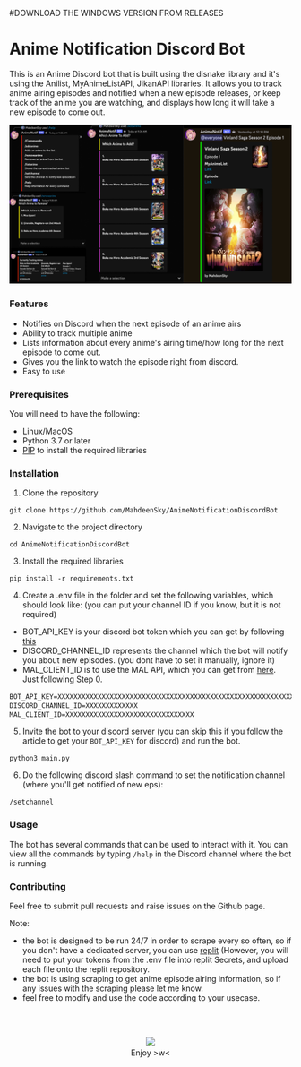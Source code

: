 #DOWNLOAD THE WINDOWS VERSION FROM RELEASES
# Anime Notification Discord Bot

This is an Anime Discord bot that is built using the disnake library and it's using the Anilist, MyAnimeListAPI, JikanAPI libraries. It allows you to track anime airing episodes and notified when a new episode releases, or keep track of the anime you are watching, and displays how long it will take a new episode to come out.

<img src="screenshots/discordss.png" />

### Features

- Notifies on Discord when the next episode of an anime airs
- Ability to track multiple anime
- Lists information about every anime's airing time/how long for the next episode to come out.
- Gives you the link to watch the episode right from discord.
- Easy to use

### Prerequisites

You will need to have the following:
- Linux/MacOS
- Python 3.7 or later
- [PIP](https://pip.pypa.io/en/stable/installing/) to install the required libraries

### Installation

1. Clone the repository
```
git clone https://github.com/MahdeenSky/AnimeNotificationDiscordBot
```
2. Navigate to the project directory
```
cd AnimeNotificationDiscordBot
```
3. Install the required libraries
```
pip install -r requirements.txt
```
4. Create a .env file in the folder and set the following variables, which should look like: (you can put your channel ID if you know, but it is  not required)
  - BOT_API_KEY is your discord bot token which you can get by following [this](https://www.writebots.com/discord-bot-token/)
  - DISCORD_CHANNEL_ID represents the channel which the bot will notify you about new episodes. (you dont have to set it manually, ignore it)
  - MAL_CLIENT_ID is to use the MAL API, which you can get from [here](https://myanimelist.net/blog.php?eid=835707). Just following Step 0.
```
BOT_API_KEY=XXXXXXXXXXXXXXXXXXXXXXXXXXXXXXXXXXXXXXXXXXXXXXXXXXXXXXXXXXXXXXXXXXXXXX
DISCORD_CHANNEL_ID=XXXXXXXXXXXXX
MAL_CLIENT_ID=XXXXXXXXXXXXXXXXXXXXXXXXXXXXXXXX
```
5. Invite the bot to your discord server (you can skip this if you follow the article to get your `BOT_API_KEY` for discord) and run the bot.
```
python3 main.py
```
6. Do the following discord slash command to set the notification channel (where you'll get notified of new eps):
```
/setchannel
```

### Usage

The bot has several commands that can be used to interact with it. You can view all the commands by typing `/help` in the Discord channel where the bot is running.

### Contributing

Feel free to submit pull requests and raise issues on the Github page.

Note:

- the bot is designed to be run 24/7 in order to scrape every so often, so if you don't have a dedicated server, you can use [replit](https://docs.replit.com/tutorials/build-basic-discord-bot-python#creating-a-repl-and-installing-our-discord-dependencies) (However, you will need to put your tokens from the .env file into replit Secrets, and upload each file onto the replit repository.
- the bot is using scraping to get anime episode airing information, so if any issues with the scraping please let me know.
- feel free to modify and use the code according to your usecase.

<br><br>
<p align="center">
  <img src="https://user-images.githubusercontent.com/49484385/211614993-e9012fdd-27f4-48f7-a82e-ec1c2e139890.gif" />
  <br>Enjoy >w<
</p>

